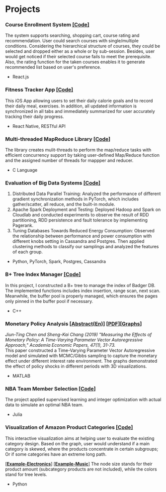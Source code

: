# Projects


### Course Enrollment System [[**Code**]](https://github.com/Jiun-Ting/Jiun-Ting.github.io/tree/main/Course%20Enrollment)
The system supports searching, shopping cart, course rating and recommendation. User could search courses with single/multiple conditions. Considering the hierarchical structure of courses, they could be selected and dropped either as a whole or by sub-session. Besides, user would get noticed if their selected course fails to meet the prerequisite. Also, the rating function for the taken courses enables it to generate recommended list based on user's preference.
* React.js

### Fitness Tracker App   [[**Code**]](https://github.com/Jiun-Ting/Jiun-Ting.github.io/tree/main/FitnessTracker)
This iOS App allowing users to set their daily calorie goals and to record their daily meal, exercises. In addition, all updated information is synchronized in all tabs and  immediately summarized for user accurately tracking their daily progress.
* React Native, RESTful API

### Multi-threaded MapReduce Library [[**Code**]](https://github.com/Jiun-Ting/MapReduce)
The library creates mulit-threads to perform the map/reduce tasks with efficient concurrency support by taking user-defined Map/Reduce function and the assigned number of threads for mappper and reducer.
* C Language

### Evaluation of Big Data Systems  [[**Code**]](https://github.com/Jiun-Ting/CS744-Big-Data-Systems)
1. Distributed Data Parallel Training: Analyzed the performance of different gradient synchronization methods in PyTorch, which includes gather/scatter, all reduce, and the built-in module. 
2. Apache Spark Deployment and Testing: Deployed Hadoop and Spark on Cloudlab and conducted experiments to observe the result of RDD partitioning, RDD persistence and fault tolerance by implementing Pagerank.
3. Tuning Databases Towards Reduced Energy Consumption: Observed the relationship between performance and power consumption with different knobs setting in Cassandra and Postgres. Then applied clustering methods to classify our samplings and analyzed the features of each group.

* Python, PyTorch, Spark, Postgres, Cassandra

### B+ Tree Index Manager   [[**Code**]](https://github.com/Jiun-Ting/B-TreeIndexManager)
In this project, I constructed a B+ tree to manage the index of Badger DB. The implemented functions includes index insertion, range scan, next scan. Meanwhile, the buffer pool is properly managed, which ensures the pages only pinned in the buffer pool if necessary.
* C++

### Monetary Policy Analysis  [[**Abstract(En)**]](http://www.econ.sinica.edu.tw/english/webtools/thumbnail/pviewpdf/2013093010101596577/?fd=Periodicals_PdfE&MSID=2&Cat=2&Pname=enaep47-1-2-abs.pdf) [[**PDF**]](http://www.econ.sinica.edu.tw/english/webtools/thumbnail/pviewpdf/2013093010101596577/?fd=Periodicals_Pdf&MSID=2&Cat=3&Pname=aep47-1-2.pdf)[[**Graphs**]](https://github.com/Jiun-Ting/Master_Thesis) 
*Jiun-Ting Chen and Sheng-Kai Chang (2019) "Measuring the Effects of Monetary Policy: A Time-Varying Parameter Vector Autoregressive Approach," Academia Economic Papers, 47(1), 31-73.*<br />
This paper constructed a Time-Varying Parameter Vector Autoregressive model and simulated with MCMC/Gibbs sampling to capture the monetary effect under different interest rate environment. The graphs demonstrated the effect of policy shocks in different periods with 3D visualizations.
* MATLAB

### NBA Team Member Selection  [[**Code**]](https://github.com/Jiun-Ting/NBA-Fantacy-Team-Member-Selection)
The project applied supervised learning and integer optimization with actual data to simulate an optimal NBA team.
* Julia

### Visualization of Amazon Product Categories [[**Code**]](https://github.com/Jiun-Ting/Tree-Visualization-Amazon-Product-Categories)
This interactive visualization aims at helping user to evaluate the existing category design. Based on the graph, user would understand if a main category is skewed, where the products concentrate in certain subgroups; Or if some categories have an extreme long path. <br />

 [[**Example-Electronics**]](https://jiun-ting.github.io/Tree%20Visualization/Electronics.html) [[**Example-Music**]](https://jiun-ting.github.io/Tree%20Visualization/music.html) The node size stands for their product amount (subcategory products are not included), while the colors stand for tree levels.
* Python

